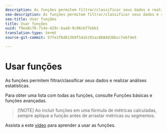 ```yaml
---
description: As funções permitem filtrar/classificar seus dados e realizar análises estatísticas.
seo-description: As funções permitem filtrar/classificar seus dados e realizar análises estatísticas.
seo-title: Usar funções
title: Usar funções
uuid: f9ea8c76-714e-429c-baa0-9c96cbf7ebb1
translation-type: tm+mt
source-git-commit: 57fe1f6d613b9f54a5191ac8684d36bccfebf4e5

---
```



# Usar funções

As funções permitem filtrar/classificar seus dados e realizar análises estatísticas.

Para obter uma lista com todas as funções, consulte Funções [](/help/components/c-calcmetrics/cm-reference/cm-functions.md) básicas e funções [](/help/components/c-calcmetrics/cm-reference/cm-adv-functions.md)avançadas.

> [!NOTE] Ao incluir funções em uma fórmula de métricas calculadas, sempre aplique a função antes de arrastar métricas ou segmentos.

Assista a este [vídeo](https://youtu.be/SSyWvomnewI) para aprender a usar as funções.
